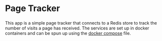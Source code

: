 # Page Tracker

###
This app is a simple page tracker that connects to a Redis store to track the number of visits a page has received.
The services are set up in docker containers and can be spun up using the [docker compose](docker-compose.yml) file. 
